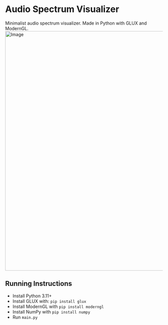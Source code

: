 # Audio Spectrum Visualizer
Minimalist audio spectrum visualizer. Made in Python with GLUX and ModernGL.
<img width="1317" height="764" alt="Image" src="https://github.com/user-attachments/assets/bab1e2be-d220-491b-a2a1-7a30cb01b7c2" />

## Running Instructions
- Install Python 3.11+
- Install GLUX with: `pip install glux`
- Install ModernGL with `pip install moderngl`
- Install NumPy with `pip install numpy`
- Run `main.py`
